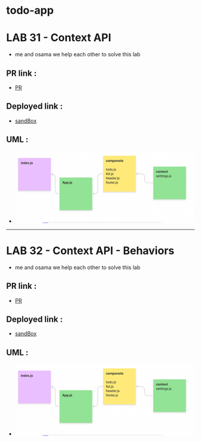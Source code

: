 # todo-app

# LAB 31 - Context API

- me and osama we help each other to solve this lab 

## PR link :

- [PR](https://github.com/abu-nofal/todo-app/pull/2)

## Deployed link :

- [sandBox](https://m0zgc.csb.app/)

## UML :

- ![UML-lab31](./imges/lab31UML.png)

---

# LAB 32 - Context API - Behaviors

- me and osama we help each other to solve this lab 

## PR link :

- [PR](https://github.com/abu-nofal/todo-app/pull/4)

## Deployed link :

- [sandBox](https://m0zgc.csb.app/)

## UML :

- ![UML-lab31](./imges/lab31UML.png)